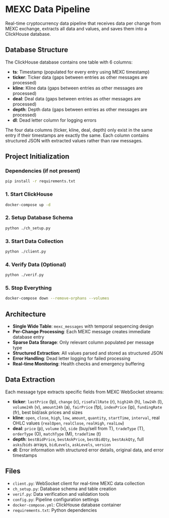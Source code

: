 # MEXC Data Pipeline

Real-time cryptocurrency data pipeline that receives data per change from MEXC exchange, extracts all data and values, and saves them into a ClickHouse database.

## Database Structure

The ClickHouse database contains one table with 6 columns:
- **ts**: Timestamp (populated for every entry using MEXC timestamp)
- **ticker**: Ticker data (gaps between entries as other messages are processed)
- **kline**: Kline data (gaps between entries as other messages are processed)  
- **deal**: Deal data (gaps between entries as other messages are processed)
- **depth**: Depth data (gaps between entries as other messages are processed)
- **dl**: Dead letter column for logging errors

The four data columns (ticker, kline, deal, depth) only exist in the same entry if their timestamps are exactly the same. Each column contains structured JSON with extracted values rather than raw messages.

## Project Initialization

### Dependencies (if not present)
```bash
pip install -r requirements.txt
```

### 1. Start ClickHouse
```bash
docker-compose up -d
```

### 2. Setup Database Schema
```bash
python ./ch_setup.py
```

### 3. Start Data Collection
```bash
python ./client.py
```

### 4. Verify Data (Optional)
```bash
python ./verif.py
```

### 5. Stop Everything
```bash
docker-compose down --remove-orphans --volumes
```

## Architecture

- **Single Wide Table**: `mexc_messages` with temporal sequencing design
- **Per-Change Processing**: Each MEXC message creates immediate database entry
- **Sparse Data Storage**: Only relevant column populated per message type
- **Structured Extraction**: All values parsed and stored as structured JSON
- **Error Handling**: Dead letter logging for failed processing
- **Real-time Monitoring**: Health checks and emergency buffering

## Data Extraction

Each message type extracts specific fields from MEXC WebSocket streams:

- **ticker**: `lastPrice` (lp), `change` (c), `riseFallRate` (r), `high24h` (h), `low24h` (l), `volume24h` (v), `amount24h` (a), `fairPrice` (fp), `indexPrice` (ip), `fundingRate` (fr), best bid/ask prices and sizes
- **kline**: `open`, `close`, `high`, `low`, `amount`, `quantity`, `startTime`, `interval`, real OHLC values (`realOpen`, `realClose`, `realHigh`, `realLow`)
- **deal**: `price` (p), `volume` (v), `side` (buy/sell from T), `tradeType` (T), `orderType` (O), `matchType` (M), `tradeTime` (t)
- **depth**: `bestBidPrice`, `bestAskPrice`, `bestBidQty`, `bestAskQty`, full `asks`/`bids` arrays, `bidLevels`, `askLevels`, `version`
- **dl**: Error information with structured error details, original data, and error timestamps

## Files

- `client.py`: WebSocket client for real-time MEXC data collection
- `ch_setup.py`: Database schema and table creation
- `verif.py`: Data verification and validation tools
- `config.py`: Pipeline configuration settings
- `docker-compose.yml`: ClickHouse database container
- `requirements.txt`: Python dependencies